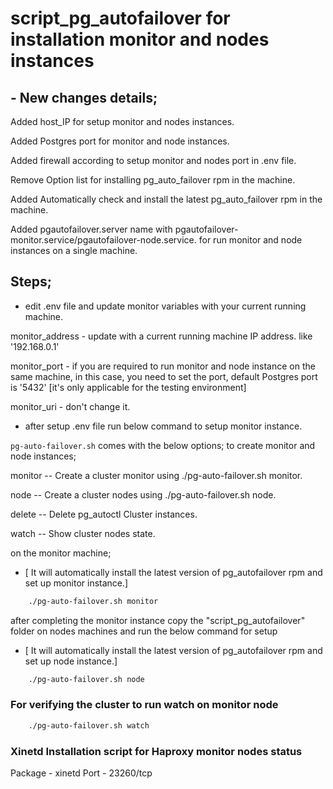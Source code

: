 # script_pg_autofailover for installation monitor and nodes instances 

## - New changes details;
Added host_IP for setup monitor and nodes instances.

Added Postgres port for monitor and node instances.

Added firewall according to setup monitor and nodes port in .env file.

Remove Option list for installing pg_auto_failover rpm in the machine.

Added Automatically check and install the latest pg_auto_failover rpm in the machine.

Added pgautofailover.server name with pgautofailover-monitor.service/pgautofailover-node.service. for run monitor and node instances on a single machine.

## Steps;
- edit .env file and update monitor variables with your current running machine.

monitor_address - update with a current running machine IP address. like '192.168.0.1'

monitor_port - if you are required to run monitor and node instance on the same machine, in this case, you need to set the port, default Postgres port is '5432' [it's only applicable for the testing environment]

monitor_uri - don't change it.

- after setup .env file run below command to setup monitor instance. 

`pg-auto-failover.sh` comes with the below options; to create monitor and node instances;

monitor    -- Create a cluster monitor using ./pg-auto-failover.sh monitor.

node       -- Create a cluster nodes using ./pg-auto-failover.sh node.

delete     -- Delete pg_autoctl Cluster instances.

watch      -- Show cluster nodes state.


on the monitor machine; 

- [ It will automatically install the latest version of pg_autofailover rpm and set up monitor instance.]

```sh
    ./pg-auto-failover.sh monitor 
```
    
after completing the monitor instance copy the "script_pg_autofailover"  folder on nodes machines and run the below command for setup 
 - [  It will automatically install the latest version of pg_autofailover rpm and set up node instance.]

```sh
    ./pg-auto-failover.sh node
```

### For verifying the cluster to run watch on monitor node

```sh
    ./pg-auto-failover.sh watch
```

### Xinetd Installation script for Haproxy monitor nodes status

Package -   xinetd 
Port    -   23260/tcp

